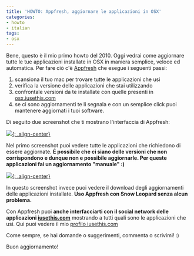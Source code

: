 ```yaml
---
title: 'HOWTO: Appfresh, aggiornare le applicazioni in OSX'
categories:
- howto
- italian
tags:
- osx
---
```

Bene, questo è il mio primo howto del 2010. Oggi vedrai come aggiornare tutte
le tue applicazioni installate in OSX in maniera semplice, veloce ed
automatica. Per fare ciò c'è [Appfresh](http://metaquark.de/appfresh/) che
esegue i seguenti passi:

  1. scansiona il tuo mac per trovare tutte le applicazioni che usi
  2. verifica la versione delle applicazioni che stai utilizzando
  3. confrontale versioni da te installate con quelle presenti in [osx.iusethis.com](http://osx.iusethis.com)
  4. se ci sono aggiornamenti te li segnala e con un semplice click puoi mantenere aggiornati i tuoi software.
  
Di seguito due screenshot che ti mostrano l'interfaccia di Appfresh:

[![]({{site.url}}/images/appfresh1.png){: .align-center}]({{site.url}}/images/appfresh1.png)

Nel primo screenshot puoi vedere tutte le applicazioni che richiedono di
essere aggiornate. **É possibile che ci siano delle versioni che non
corrispondono e dunque non e possibile aggiornarle. Per queste applicazioni
fai un aggiornamento "manuale" :)**

[![]({{site.url}}/images/appfresh2.png){: .align-center}]({{site.url}}/images/appfresh2.png)

In questo screenshot invece puoi vedere il download degli aggiornamenti delle
applicazioni installate. **Uso Appfresh con Snow Leopard senza alcun
problema.**

Con Appfresh puoi **anche interfacciarti con il social network delle
applicazioni [iusethis.com](http://osx.iusethis.com)** mostrando a tutti quali
sono le applicazioni che usi. Qui puoi vedere il mio [profilo
iusethis.com](http://osx.iusethis.com/user/diegor)

Come sempre, se hai domande o suggerimenti, commenta o scrivimi! :)

Buon aggiornamento!

